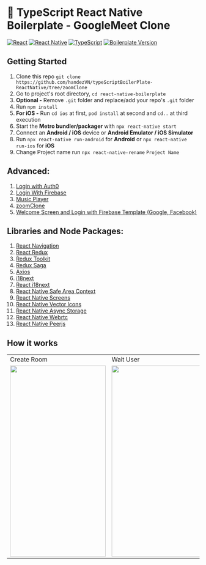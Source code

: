 # 🚀 TypeScript React Native Boilerplate - GoogleMeet Clone

[![React](https://img.shields.io/badge/React-v18.1.0-green.svg)](https://reactjs.org)
[![React Native](https://img.shields.io/badge/React%20Native-v0.70.6-blue.svg)](https://reactnative.dev)
[![TypeScript](https://img.shields.io/badge/TS-TypeScript-blue)](https://www.typescriptlang.org/)
[![Boilerplate Version](https://img.shields.io/badge/Boilerplate%20Version-v1.0.0-white.svg)](https://github.com/ar9t4/react-native-boilerplate)

## Getting Started

1. Clone this repo `git clone https://github.com/handezVN/typeScriptBoilerPlate-ReactNative/tree/zoomClone`
2. Go to project's root directory, `cd react-native-boilerplate`
3. **Optional -** Remove `.git` folder and replace/add your repo's `.git` folder
4. Run `npm install`
5. **For iOS -** Run `cd ios` at first, `pod install` at second and `cd..` at third execution
6. Start the **Metro bundler/packager** with `npx react-native start`
7. Connect an **Android / iOS** device or **Android Emulator / iOS Simulator**
8. Run `npx react-native run-android` for **Android** or `npx react-native run-ios` for **iOS**
9. Change Project name run `npx react-native-rename` `Project Name`
   <br>

## Advanced:

1. [Login with Auth0](https://github.com/handezVN/typeScriptBoilerPlate-ReactNative/tree/LoginWithAuth0)
2. [Login With Firebase](<https://github.com/handezVN/typeScriptBoilerPlate-ReactNative/tree/LoginWithFireBase(Google)>)
3. [Music Player](https://github.com/handezVN/typeScriptBoilerPlate-ReactNative/tree/MusicPlayer)
4. [zoomClone](https://github.com/handezVN/typeScriptBoilerPlate-ReactNative/tree/zoomClone)
5. [Welcome Screen and Login with Firebase Template (Google, Facebook)](https://github.com/handezVN/typeScriptBoilerPlate-ReactNative/tree/PlantEcommerce)
   <br>

## Libraries and Node Packages:

1. [React Navigation](https://reactnavigation.org)
2. [React Redux](https://redux.js.org)
3. [Redux Toolkit](https://redux-toolkit.js.org)
4. [Redux Saga](https://redux-saga.js.org)
5. [Axios](https://axios-http.com)
6. [i18next](https://www.i18next.com)
7. [React i18next](https://react.i18next.com)
8. [React Native Safe Area Context](https://www.npmjs.com/package/react-native-safe-area-context)
9. [React Native Screens](https://www.npmjs.com/package/react-native-screens)
10. [React Native Vector Icons](https://www.npmjs.com/package/react-native-vector-icons)
11. [React Native Async Storage](https://github.com/react-native-async-storage/async-storage)
12. [React Native Webrtc](https://github.com/react-native-webrtc/react-native-webrtc)
13. [React Native Peerjs](https://www.npmjs.com/package/react-native-peerjs)
    <br>

## How it works

<table>
  <tr>
   <td>Create Room</td>
   <td>Wait User</td>
   <td>Join Room</td>
  </tr>
  <tr>
    <td valign="top"><img width="250" height="500" src="https://github.com/handezVN/typeScriptBoilerPlate-ReactNative/tree/zoomClone/src/assets/ScreenShot/1.gif"></td>
    <td valign="top"><img width="250" height="500" src="https://github.com/handezVN/typeScriptBoilerPlate-ReactNative/tree/zoomClone/src/assets/ScreenShot/2.gif"></td>
     <td valign="top"><img width="250" height="500" src="https://github.com/handezVN/typeScriptBoilerPlate-ReactNative/tree/zoomClone/src/assets/ScreenShot/3.gif"></td>
  </tr>
</table>
